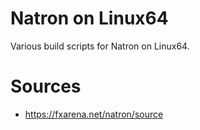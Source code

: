Natron on Linux64
=================

Various build scripts for Natron on Linux64.

Sources
=======

 * https://fxarena.net/natron/source

